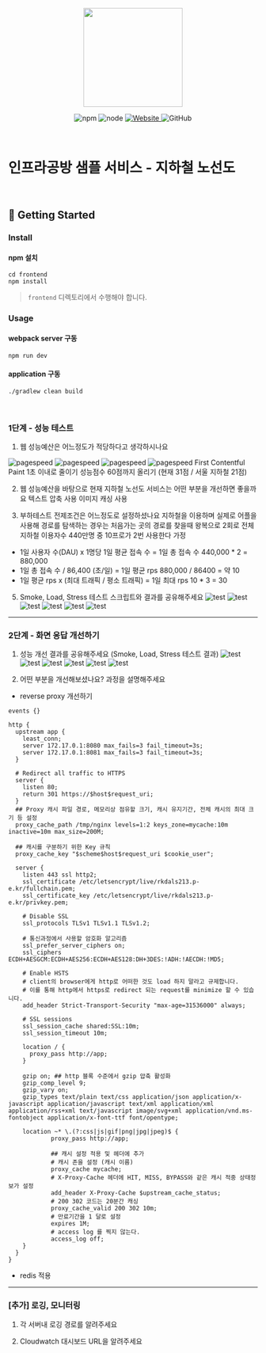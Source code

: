 <p align="center">
    <img width="200px;" src="https://raw.githubusercontent.com/woowacourse/atdd-subway-admin-frontend/master/images/main_logo.png"/>
</p>
<p align="center">
  <img alt="npm" src="https://img.shields.io/badge/npm-%3E%3D%205.5.0-blue">
  <img alt="node" src="https://img.shields.io/badge/node-%3E%3D%209.3.0-blue">
  <a href="https://edu.nextstep.camp/c/R89PYi5H" alt="nextstep atdd">
    <img alt="Website" src="https://img.shields.io/website?url=https%3A%2F%2Fedu.nextstep.camp%2Fc%2FR89PYi5H">
  </a>
  <img alt="GitHub" src="https://img.shields.io/github/license/next-step/atdd-subway-service">
</p>

<br>

# 인프라공방 샘플 서비스 - 지하철 노선도

<br>

## 🚀 Getting Started

### Install
#### npm 설치
```
cd frontend
npm install
```
> `frontend` 디렉토리에서 수행해야 합니다.

### Usage
#### webpack server 구동
```
npm run dev
```
#### application 구동
```
./gradlew clean build
```
<br>


### 1단계 - 성능 테스트
1. 웹 성능예산은 어느정도가 적당하다고 생각하시나요

![pagespeed](/images/before/page-speed.png)
![pagespeed](/images/before/page-speed-seoul.png)
![pagespeed](/images/before/webpage-test.png)
![pagespeed](/images/before/webpage-test-seoul.png)
First Contentful Paint 1초 이내로 줄이기
성능점수 60점까지 올리기 (현재 31점 / 서울 지하철 21점)

2. 웹 성능예산을 바탕으로 현재 지하철 노선도 서비스는 어떤 부분을 개선하면 좋을까요
텍스트 압축 사용
이미지 캐싱 사용

3. 부하테스트 전제조건은 어느정도로 설정하셨나요
지하철을 이용하며 실제로 어플을 사용해 경로를 탐색하는 경우는 처음가는 곳의 경로를 찾을때 왕복으로 2회로 
전체 지하철 이용자수 440만명 중 10프로가 2번 사용한다 가정
- 1일 사용자 수(DAU) x 1명당 1일 평균 접속 수 = 1일 총 접속 수
440,000 * 2 = 880,000
- 1일 총 접속 수 / 86,400 (초/일) = 1일 평균 rps
880,000 / 86400 = 약 10
- 1일 평균 rps x (최대 트래픽 / 평소 트래픽) = 1일 최대 rps
10 * 3 = 30

5. Smoke, Load, Stress 테스트 스크립트와 결과를 공유해주세요
![test](/images/before/smoke.png)
![test](/images/before/smoke-grafana.png)
![test](/images/before/load.png)
![test](/images/before/load-grafana.png)
![test](/images/before/stress.png)
![test](/images/before/stress-grafana.png)

---

### 2단계 - 화면 응답 개선하기
1. 성능 개선 결과를 공유해주세요 (Smoke, Load, Stress 테스트 결과)
![test](/images/before/smoke.png)
![test](/images/before/smoke-grafana.png)
![test](/images/before/load.png)
![test](/images/before/load-grafana.png)
![test](/images/before/stress.png)
![test](/images/before/stress-grafana.png)

2. 어떤 부분을 개선해보셨나요? 과정을 설명해주세요
- reverse proxy 개선하기
```
events {}

http {
  upstream app {
    least_conn;
    server 172.17.0.1:8080 max_fails=3 fail_timeout=3s;
    server 172.17.0.1:8081 max_fails=3 fail_timeout=3s;
  }

  # Redirect all traffic to HTTPS
  server {
    listen 80;
    return 301 https://$host$request_uri;
  }
  ## Proxy 캐시 파일 경로, 메모리상 점유할 크기, 캐시 유지기간, 전체 캐시의 최대 크기 등 설정
  proxy_cache_path /tmp/nginx levels=1:2 keys_zone=mycache:10m inactive=10m max_size=200M;

  ## 캐시를 구분하기 위한 Key 규칙
  proxy_cache_key "$scheme$host$request_uri $cookie_user";

  server {
    listen 443 ssl http2;
    ssl_certificate /etc/letsencrypt/live/rkdals213.p-e.kr/fullchain.pem;
    ssl_certificate_key /etc/letsencrypt/live/rkdals213.p-e.kr/privkey.pem;

    # Disable SSL
    ssl_protocols TLSv1 TLSv1.1 TLSv1.2;

    # 통신과정에서 사용할 암호화 알고리즘
    ssl_prefer_server_ciphers on;
    ssl_ciphers ECDH+AESGCM:ECDH+AES256:ECDH+AES128:DH+3DES:!ADH:!AECDH:!MD5;

    # Enable HSTS
    # client의 browser에게 http로 어떠한 것도 load 하지 말라고 규제합니다.
    # 이를 통해 http에서 https로 redirect 되는 request를 minimize 할 수 있습니다.
    add_header Strict-Transport-Security "max-age=31536000" always;

    # SSL sessions
    ssl_session_cache shared:SSL:10m;
    ssl_session_timeout 10m;

    location / {
      proxy_pass http://app;
    }

    gzip on; ## http 블록 수준에서 gzip 압축 활성화
    gzip_comp_level 9;
    gzip_vary on;
    gzip_types text/plain text/css application/json application/x-javascript application/javascript text/xml application/xml application/rss+xml text/javascript image/svg+xml application/vnd.ms-fontobject application/x-font-ttf font/opentype;

    location ~* \.(?:css|js|gif|png|jpg|jpeg)$ {
            proxy_pass http://app;

            ## 캐시 설정 적용 및 헤더에 추가
            # 캐시 존을 설정 (캐시 이름)
            proxy_cache mycache;
            # X-Proxy-Cache 헤더에 HIT, MISS, BYPASS와 같은 캐시 적중 상태정보가 설정
            add_header X-Proxy-Cache $upstream_cache_status;
            # 200 302 코드는 20분간 캐싱
            proxy_cache_valid 200 302 10m;
            # 만료기간을 1 달로 설정
            expires 1M;
            # access log 를 찍지 않는다.
            access_log off;
    }
  }
}
```
- redis 적용

---

### [추가] 로깅, 모니터링
1. 각 서버내 로깅 경로를 알려주세요

2. Cloudwatch 대시보드 URL을 알려주세요
